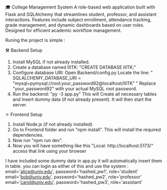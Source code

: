 🎓 College Management System
A role-based web application built with Flask and SQLAlchemy that streamlines student, professor, and assistant interactions. 
Features include subject enrollment, attendance tracking, grade management, and dynamic dashboards based on user roles. 
Designed for efficient academic workflow management.

Runing the project is simple :

🛠️ Backend Setup
1. Install MySQL if not already installed.
2. Create a database named IIITK: "CREATE DATABASE IIITK;"
3. Configure database URI:
   Open Backend/config.py
   Locate the line: " SQLALCHEMY_DATABASE_URI = "mysql+pymysql://root:your_password92@localhost/IIITK" "
   Replace "your_password92" with your actual MySQL root password.
4. Run the backend: "py -3 app.py"
   This will Create all necessary tables and Insert dummy data (if not already present). It will then start the server.
   

⚛️ Frontend Setup
1. Install Node.js (if not already installed)
2. Go to Frontend folder and run "npm install". This will install the required dependencies.
3. Now run "npm run dev".
4. Now you will have something like this "Local:   http://localhost:5173/" access that link using your browser

I have included some dummy data in app.py it will automatically insert them in table.
you can login as either of this and use the system :
  email='alice@univ.edu', password='hashed_pw1', role='student'
  email='bob@univ.edu', password='hashed_pw2', role='professor'
  email='carol@univ.edu', password='hashed_pw3', role='assistant'
  
